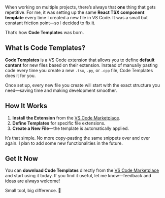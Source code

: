 When working on multiple projects, there’s always that **one** thing that gets repetitive. For me, it was setting up the same **React TSX component template** every time I created a new file in VS Code. It was a small but constant friction point—so I decided to fix it.  

That’s how **Code Templates** was born.  

## What Is Code Templates?  

**Code Templates** is a VS Code extension that allows you to define **default content** for new files based on their extension. Instead of manually pasting code every time you create a new `.tsx`, `.py`, or `.cpp` file, Code Templates does it for you.  

Once set up, every new file you create will start with the exact structure you need—saving time and making development smoother.  

## How It Works  

1. **Install the Extension** from the [VS Code Marketplace](https://marketplace.visualstudio.com/items?itemName=Oscargt.quick-start-templates).  
2. **Define Templates** for specific file extensions.  
3. **Create a New File**—the template is automatically applied.  

It’s that simple. No more copy-pasting the same snippets over and over again. I plan to add some new functionalities in the future.

## Get It Now  

You can **download Code Templates** directly from the [VS Code Marketplace](https://marketplace.visualstudio.com/items?itemName=Oscargt.quick-start-templates) and start using it today. If you find it useful, let me know—feedback and ideas are always welcome!  

Small tool, big difference. 🚀  
